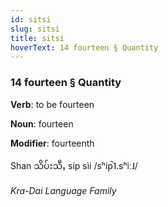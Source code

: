 ```yaml
---
id: sitsi
slug: sitsi
title: sitsi
hoverText: 14 fourteen § Quantity
---
```


### 14 fourteen § Quantity

**Verb**: to be fourteen

**Noun**: fourteen

**Modifier**: fourteenth

Shan သိပ်းသီႇ síp sìi /sʰip̚˥.sʰiː˩/

*Kra-Dai Language Family*